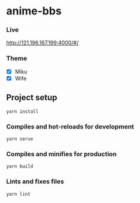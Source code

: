 # anime-bbs

### Live

http://121.196.167.199:4000/#/

### Theme

- [x] Miku
- [x] Wife

## Project setup
```
yarn install
```

### Compiles and hot-reloads for development
```
yarn serve
```

### Compiles and minifies for production
```
yarn build
```

### Lints and fixes files
```
yarn lint
```


